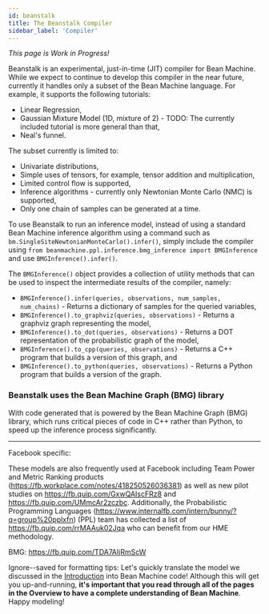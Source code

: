 ```yaml
---
id: beanstalk
title: The Beanstalk Compiler
sidebar_label: 'Compiler'
---
```


<!-- @import "../../header.md" -->

_This page is Work in Progress!_

Beanstalk is an experimental, just-in-time (JIT) compiler for Bean Machine. While we expect to continue to develop this compiler in the near future, currently it handles only a subset of the Bean Machine language. For example, it supports the following tutorials:
- Linear Regression,
- Gaussian Mixture Model (1D, mixture of 2) - TODO: The currently included tutorial is more general than that,
- Neal's funnel.

The subset currently is limited to:
- Univariate distributions,
- Simple uses of tensors, for example, tensor addition and multiplication,
- Limited control flow is supported,
- Inference algorithms - currently only Newtonian Monte Carlo (NMC) is supported,
- Only one chain of samples can be generated at a time.

To use Beanstalk to run an inference model, instead of using a standard Bean Machine inference algorithm using a command such as `bm.SingleSiteNewtonianMonteCarlo().infer()`, simply include the compiler using `from beanmachine.ppl.inference.bmg_inference import BMGInference` and use `BMGInference().infer()`.

The `BMGInference()` object provides a collection of utility methods that can be used to inspect the intermediate results of the compiler, namely:
- `BMGInference().infer(queries, observations, num_samples, num_chains)` - Returns a dictionary of samples for the queried variables,
- `BMGInference().to_graphviz(queries, observations)` - Returns a graphviz graph representing the model,
- `BMGInference().to_dot(queries, observations)` - Returns a DOT representation of the probabilistic graph of the model,
- `BMGInference().to_cpp(queries, observations)` - Returns a C++ program that builds a version of this graph, and
- `BMGInference().to_python(queries, observations)` - Returns a Python program that builds a version of the graph.

### Beanstalk uses the Bean Machine Graph (BMG) library
With code generated that is powered by the Bean Machine Graph (BMG) library, which runs critical pieces of code in C++ rather than Python, to speed up the inference process significantly.

-----------

Facebook specific:

 These models are also frequently used at Facebook including Team Power and Metric Ranking products (https://fb.workplace.com/notes/418250526036381) as well as new pilot studies on https://fb.quip.com/GxwQAIscFRz8 and https://fb.quip.com/UMmcAr2zczbc. Additionally, the Probabilistic Programming Languages (https://www.internalfb.com/intern/bunny/?q=group%20pplxfn) (PPL) team has collected a list of https://fb.quip.com/rrMAAuk02Jqa who can benefit from our HME methodology.

BMG: https://fb.quip.com/TDA7AIjRmScW

Ignore--saved for formatting tips:
Let's quickly translate the model we discussed in the [Introduction](../introduction/introduction.md) into Bean Machine code! Although this will get you up-and-running, **it's important that you read through all of the pages in the Overview to have a complete understanding of Bean Machine**. Happy modeling!

